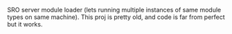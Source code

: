 SRO server module loader (lets running multiple instances of same module types on same machine). This proj is pretty old, and code is far from perfect but it works.
